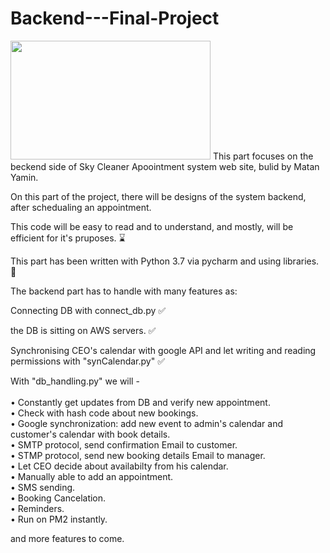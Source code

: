 # Backend---Final-Project
<img src="https://i.ibb.co/WnBBRwt/Sky-cleaner-backend.png" height="190" width="320">
This part focuses on the beckend side of Sky Cleaner Apoointment system web site, bulid by Matan Yamin.

On this part of the project, there will be designs of the system backend, after schedualing an appointment.

This code will be easy to read and to understand, and mostly, will be efficient for it's pruposes. &#8987; <br>

This part has been written with Python 3.7 via pycharm and using libraries. &#128013; <br>

The backend part has to handle with many features as:

Connecting DB with connect_db.py &#9989; <br>

the DB is sitting on AWS servers. &#9989; <br>

Synchronising CEO's calendar with google API and let writing and reading permissions with "synCalendar.py" &#9989; <br>

With "db_handling.py" we will -<br><br>
&#8226; Constantly get updates from DB and verify new appointment.<br>
&#8226; Check with hash code about new bookings.<br>
&#8226; Google synchronization: add new event to admin's calendar and customer's calendar with book details.<br>
&#8226; SMTP protocol, send confirmation Email to customer.<br>
&#8226; STMP protocol, send new booking details Email to manager.<br>
&#8226; Let CEO decide about availabilty from his calendar.<br>
&#8226; Manually able to add an appointment.<br>
&#8226; SMS sending. <br>
&#8226; Booking Cancelation. <br>
&#8226; Reminders. <br>
&#8226; Run on PM2 instantly. <br>


and more features to come.

